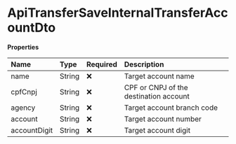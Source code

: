 # ApiTransferSaveInternalTransferAccountDto

**Properties**

| Name         | Type   | Required | Description                            |
| :----------- | :----- | :------- | :------------------------------------- |
| name         | String | ❌       | Target account name                    |
| cpfCnpj      | String | ❌       | CPF or CNPJ of the destination account |
| agency       | String | ❌       | Target account branch code             |
| account      | String | ❌       | Target account number                  |
| accountDigit | String | ❌       | Target account digit                   |

<!-- This file was generated by liblab | https://liblab.com/ -->
